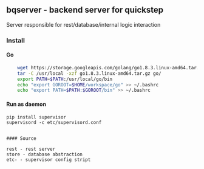 ## bqserver - backend server for quickstep

Server responsible for rest/database/internal logic interaction

### Install

#### Go
``` bash
    wget https://storage.googleapis.com/golang/go1.8.3.linux-amd64.tar.gz
    tar -C /usr/local -xzf go1.8.3.linux-amd64.tar.gz go/
    export PATH=$PATH:/usr/local/go/bin
    echo "export GOROOT=$HOME/workspace/go" >> ~/.bashrc
    echo "export PATH=$PATH:$GOROOT/bin" >> ~/.bashrc
```

#### Run as daemon
    pip install supervisor
    supervisord -c etc/supervisord.conf


```

#### Source

rest - rest server
store - database abstraction
etc- - supervisor config stript
